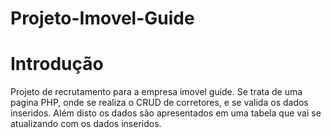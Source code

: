 # Projeto-Imovel-Guide

# Introdução
Projeto de recrutamento para a empresa imovel guide. Se trata de uma pagina PHP, onde se realiza o CRUD de corretores, e se valida os dados inseridos. Além disto os dados são apresentados em uma tabela que vai se atualizando com os dados inseridos.
